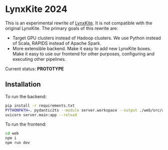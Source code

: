 # LynxKite 2024

This is an experimental rewrite of [LynxKite](https://github.com/lynxkite/lynxkite). It is not compatible with the
original LynxKite. The primary goals of this rewrite are:

- Target GPU clusters instead of Hadoop clusters. We use Python instead of Scala, RAPIDS instead of Apache Spark.
- More extensible backend. Make it easy to add new LynxKite boxes. Make it easy to use our frontend for other purposes,
  configuring and executing other pipelines.

Current status: **PROTOTYPE**

## Installation

To run the backend:

```bash
pip install -r requirements.txt
PYTHONPATH=. pydantic2ts --module server.workspace --output ./web/src/apiTypes.ts
uvicorn server.main:app --reload
```

To run the frontend:

```bash
cd web
npm i
npm run dev
```
